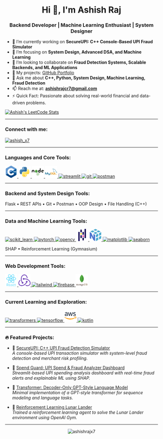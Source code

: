 <h1 align="center">Hi 👋, I'm Ashish Raj</h1>
<h3 align="center">Backend Developer | Machine Learning Enthusiast | System Designer</h3>

- 🔭 I’m currently working on **SecureUPI: C++ Console-Based UPI Fraud Simulator**
- 🌱 I’m focusing on **System Design, Advanced DSA, and Machine Learning**
- 👯 I’m looking to collaborate on **Fraud Detection Systems, Scalable Backends, and ML Applications**
- 📂 My projects: [GitHub Portfolio](https://github.com/AshishRajx7?tab=repositories)
- 💬 Ask me about **C++, Python, System Design, Machine Learning, Fraud Detection**
- 📫 Reach me at: **ashishrajcr7@gmail.com**
- ⚡ Quick Fact: Passionate about solving real-world financial and data-driven problems.

[![Ashish's LeetCode Stats](https://leetcard.jacoblin.cool/Ashish_X7?theme=dark&font=Baloo)](https://leetcode.com/AshishRaj)

---

<h3 align="left">Connect with me:</h3>
<p align="left">
  <a href="https://instagram.com/ashish_x7" target="blank">
    <img align="center" src="https://raw.githubusercontent.com/rahuldkjain/github-profile-readme-generator/master/src/images/icons/Social/instagram.svg" alt="ashish_x7" height="30" width="40" />
  </a>
</p>

---

<h3 align="left">Languages and Core Tools:</h3>
<p align="left">
  <a href="https://www.w3schools.com/cpp/" target="_blank" rel="noreferrer">
    <img src="https://raw.githubusercontent.com/devicons/devicon/master/icons/cplusplus/cplusplus-original.svg" alt="cplusplus" width="40" height="40"/>
  </a>
  <a href="https://www.python.org" target="_blank" rel="noreferrer">
    <img src="https://raw.githubusercontent.com/devicons/devicon/master/icons/python/python-original.svg" alt="python" width="40" height="40"/>
  </a>
  <a href="https://nodejs.org" target="_blank" rel="noreferrer">
    <img src="https://raw.githubusercontent.com/devicons/devicon/master/icons/nodejs/nodejs-original-wordmark.svg" alt="nodejs" width="40" height="40"/>
  </a>
  <a href="https://www.mysql.com/" target="_blank" rel="noreferrer">
    <img src="https://raw.githubusercontent.com/devicons/devicon/master/icons/mysql/mysql-original-wordmark.svg" alt="mysql" width="40" height="40"/>
  </a>
  <a href="https://streamlit.io/" target="_blank" rel="noreferrer">
    <img src="https://streamlit.io/images/brand/streamlit-logo-secondary-colormark-darktext.svg" alt="streamlit" width="100" height="40"/>
  </a>
  <a href="https://git-scm.com/" target="_blank" rel="noreferrer">
    <img src="https://www.vectorlogo.zone/logos/git-scm/git-scm-icon.svg" alt="git" width="40" height="40"/>
  </a>
  <a href="https://www.postman.com/" target="_blank" rel="noreferrer">
    <img src="https://www.vectorlogo.zone/logos/getpostman/getpostman-icon.svg" alt="postman" width="40" height="40"/>
  </a>
</p>

---

<h3 align="left">Backend and System Design Tools:</h3>
<p align="left">
  Flask • REST APIs • Git • Postman • OOP Design • File Handling (C++)
</p>

---

<h3 align="left">Data and Machine Learning Tools:</h3>
<p align="left">
  <a href="https://scikit-learn.org/" target="_blank" rel="noreferrer">
    <img src="https://upload.wikimedia.org/wikipedia/commons/0/05/Scikit_learn_logo_small.svg" alt="scikit_learn" width="40" height="40"/>
  </a>
  <a href="https://pytorch.org/" target="_blank" rel="noreferrer">
    <img src="https://www.vectorlogo.zone/logos/pytorch/pytorch-icon.svg" alt="pytorch" width="40" height="40"/>
  </a>
  <a href="https://opencv.org/" target="_blank" rel="noreferrer">
    <img src="https://www.vectorlogo.zone/logos/opencv/opencv-icon.svg" alt="opencv" width="40" height="40"/>
  </a>
  <a href="https://pandas.pydata.org/" target="_blank" rel="noreferrer">
    <img src="https://raw.githubusercontent.com/devicons/devicon/master/icons/pandas/pandas-original.svg" alt="pandas" width="40" height="40"/>
  </a>
  <a href="https://numpy.org/" target="_blank" rel="noreferrer">
    <img src="https://raw.githubusercontent.com/devicons/devicon/master/icons/numpy/numpy-original.svg" alt="numpy" width="40" height="40"/>
  </a>
  <a href="https://matplotlib.org/" target="_blank" rel="noreferrer">
    <img src="https://matplotlib.org/_static/logo2_compressed.svg" alt="matplotlib" width="40" height="40"/>
  </a>
  <a href="https://seaborn.pydata.org/" target="_blank" rel="noreferrer">
    <img src="https://seaborn.pydata.org/_images/logo-mark-lightbg.svg" alt="seaborn" width="40" height="40"/>
  </a>
</p>
<p align="left">
  SHAP • Reinforcement Learning (Gymnasium)
</p>

---

<h3 align="left">Web Development Tools:</h3>
<p align="left">
  <a href="https://reactjs.org/" target="_blank" rel="noreferrer">
    <img src="https://raw.githubusercontent.com/devicons/devicon/master/icons/react/react-original-wordmark.svg" alt="react" width="40" height="40"/>
  </a>
  <a href="https://redux.js.org/" target="_blank" rel="noreferrer">
    <img src="https://raw.githubusercontent.com/devicons/devicon/master/icons/redux/redux-original.svg" alt="redux" width="40" height="40"/>
  </a>
  <a href="https://tailwindcss.com/" target="_blank" rel="noreferrer">
    <img src="https://www.vectorlogo.zone/logos/tailwindcss/tailwindcss-icon.svg" alt="tailwind" width="40" height="40"/>
  </a>
  <a href="https://firebase.google.com/" target="_blank" rel="noreferrer">
    <img src="https://www.vectorlogo.zone/logos/firebase/firebase-icon.svg" alt="firebase" width="40" height="40"/>
  </a>
  <a href="https://www.mongodb.com/" target="_blank" rel="noreferrer">
    <img src="https://raw.githubusercontent.com/devicons/devicon/master/icons/mongodb/mongodb-original-wordmark.svg" alt="mongodb" width="40" height="40"/>
  </a>
</p>

---

<h3 align="left">Current Learning and Exploration:</h3>
<p align="left">
  <a href="https://huggingface.co/transformers/" target="_blank" rel="noreferrer">
    <img src="https://avatars.githubusercontent.com/u/25720743?s=200&v=4" alt="transformers" width="40" height="40"/>
  </a>
  <a href="https://www.tensorflow.org/" target="_blank" rel="noreferrer">
    <img src="https://www.vectorlogo.zone/logos/tensorflow/tensorflow-icon.svg" alt="tensorflow" width="40" height="40"/>
  </a>
  <a href="https://aws.amazon.com/" target="_blank" rel="noreferrer">
    <img src="https://raw.githubusercontent.com/devicons/devicon/master/icons/amazonwebservices/amazonwebservices-original-wordmark.svg" alt="aws" width="40" height="40"/>
  </a>
  <a href="https://kotlinlang.org/" target="_blank" rel="noreferrer">
    <img src="https://www.vectorlogo.zone/logos/kotlinlang/kotlinlang-icon.svg" alt="kotlin" width="40" height="40"/>
  </a>
</p>

---

<h3 align="left">🔥 Featured Projects:</h3>

- 🔹 [SecureUPI: C++ UPI Fraud Detection Simulator](https://github.com/AshishRajx7/secureupi)  
  <i>A console-based UPI transaction simulator with system-level fraud detection and merchant risk profiling.</i>

- 🔹 [Spend Guard: UPI Spend & Fraud Analyzer Dashboard](https://github.com/AshishRajx7/spend-guard)  
  <i>Streamlit-based UPI spending analysis dashboard with real-time fraud alerts and explainable ML using SHAP.</i>

- 🔹 [Transformer: Decoder-Only GPT-Style Language Model](https://github.com/AshishRajx7/transformer-project)  
  <i>Minimal implementation of a GPT-style transformer for sequence modeling and language tasks.</i>

- 🔹 [Reinforcement Learning Lunar Lander](https://github.com/AshishRajx7/lunar-lander-rl)  
  <i>Trained a reinforcement learning agent to solve the Lunar Lander environment using OpenAI Gym.</i>

---

<p align="center">
  <img src="https://github-readme-stats.vercel.app/api/top-langs?username=ashishrajx7&show_icons=true&locale=en&layout=compact" alt="ashishrajx7" />
</p>
